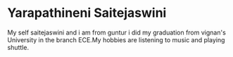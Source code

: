 # Yarapathineni Saitejaswini
My self saitejaswini and i am from guntur i did my graduation from vignan's University in the branch ECE.My hobbies are listening to music and playing shuttle.
